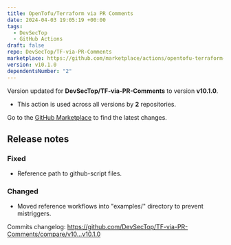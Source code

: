 ```yaml
---
title: OpenTofu/Terraform via PR Comments
date: 2024-04-03 19:05:19 +00:00
tags:
  - DevSecTop
  - GitHub Actions
draft: false
repo: DevSecTop/TF-via-PR-Comments
marketplace: https://github.com/marketplace/actions/opentofu-terraform-via-pr-comments
version: v10.1.0
dependentsNumber: "2"
---
```



Version updated for **DevSecTop/TF-via-PR-Comments** to version **v10.1.0**.
- This action is used across all versions by **2** repositories.

Go to the [GitHub Marketplace](https://github.com/marketplace/actions/opentofu-terraform-via-pr-comments) to find the latest changes.

## Release notes

### Fixed

- Reference path to github-script files.

### Changed

- Moved reference workflows into "examples/" directory to prevent mistriggers.

Commits changelog: <https://github.com/DevSecTop/TF-via-PR-Comments/compare/v10...v10.1.0>
